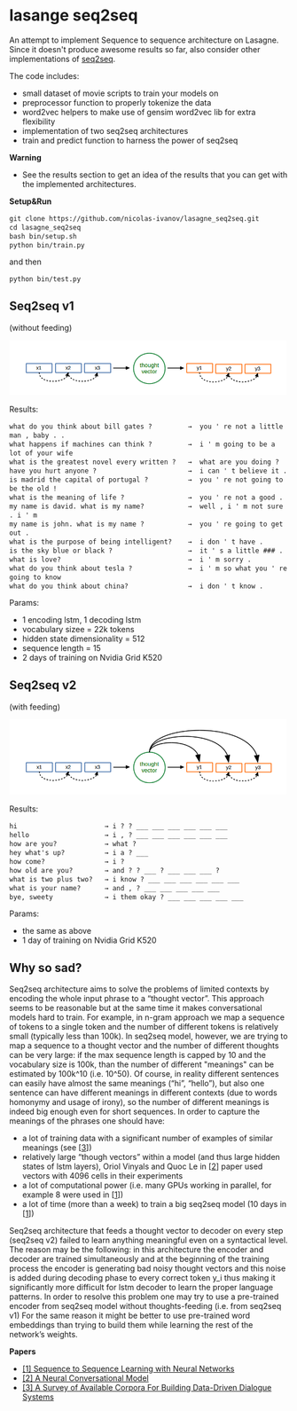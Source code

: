 # lasange seq2seq
An attempt to implement Sequence to sequence architecture on Lasagne. Since it doesn't produce awesome results so far, also consider other implementations of [seq2seq](https://github.com/nicolas-ivanov/seq2seq_chatbot_links).

The code includes:

* small dataset of movie scripts to train your models on
* preprocessor function to properly tokenize the data
* word2vec helpers to make use of gensim word2vec lib for extra flexibility
* implementation of two seq2seq architectures
* train and predict function to harness the power of seq2seq
 
**Warning**

* See the results section to get an idea of the results that you can get with the implemented architectures.

**Setup&Run**

    git clone https://github.com/nicolas-ivanov/lasagne_seq2seq.git
    cd lasagne_seq2seq
    bash bin/setup.sh
    python bin/train.py

and then

    python bin/test.py
     
    
## Seq2seq v1

(without feeding)


![seq2seq v1](pics/seq2seq_v1_tiny.png)



Results:

    what do you think about bill gates ?         →  you ' re not a little man , baby . .
    what happens if machines can think ?         →  i ' m going to be a lot of your wife
    what is the greatest novel every written ?   →  what are you doing ?
    have you hurt anyone ?                       →  i can ' t believe it .
    is madrid the capital of portugal ?          →  you ' re not going to be the old !
    what is the meaning of life ?                →  you ' re not a good .
    my name is david. what is my name?           →  well , i ' m not sure . i ' m
    my name is john. what is my name ?	         →  you ' re going to get out .
    what is the purpose of being intelligent?	 →  i don ' t have .
    is the sky blue or black ?	                 →  it ' s a little ### .
    what is love?	                             →  i ' m sorry .
    what do you think about tesla ?	             →  i ' m so what you ' re going to know
    what do you think about china?	             →  i don ' t know .

Params:

* 1 encoding lstm, 1 decoding lstm
* vocabulary sizee =  22k tokens
* hidden state dimensionality = 512
* sequence length = 15
* 2 days of training on Nvidia Grid K520


## Seq2seq v2

(with feeding)

![seq2seq v2](pics/seq2seq_v2_tiny.png)


Results:

    hi                      → i ? ? ___ ___ ___ ___ ___ ___
    hello                   → i , ? ___ ___ ___ ___ ___ ___
    how are you?            → what ?
    hey what's up?          → i a ? ___
    how come?               → i ?
    how old are you?        → and ? ? ___ ? ___ ___ ___ ?
    what is two plus two?   → i know ? ___ ___ ___ ___ ___ ___
    what is your name?      → and , ? ___ ___ ___ ___ ___
    bye, sweety             → i them okay ? ___ ___ ___ ___ ___


Params:

* the same as above
* 1 day of training on Nvidia Grid K520

## Why so sad?

Seq2seq architecture aims to solve the problems of limited contexts by encoding the whole input phrase to a “thought vector”. 
This approach seems to be reasonable but at the same time it makes conversational models hard to train. 
For example, in n-gram approach we map a sequence of tokens to a single token and the number of different tokens is relatively small (typically less than 100k).
In seq2seq model, however, we are trying to map a sequence to a thought vector and the number of different thoughts can be very large: 
if the max sequence length is capped by 10 and the vocabulary size is 100k, than the number of different "meanings" can be estimated by 100k^10 (i.e. 10^50). 
Of course, in reality different sentences can easily have almost the same meanings (“hi”, “hello”), 
but also one sentence can have different meanings in different contexts (due to words homonymy and usage of irony), 
so the number of different meanings is indeed big enough even for short sequences. 
In order to capture the meanings of the phrases one should have:
 
* a lot of training data with a significant number of examples of similar meanings (see \[[3]\])
* relatively large “though vectors” within a model (and thus large hidden states of lstm layers), Oriol Vinyals and Quoc Le in \[[2]\] paper used vectors with 4096 cells in their experiments
* a lot of computational power (i.e. many GPUs working in parallel, for example 8 were used in \[[1]\])
* a lot of time (more than a week) to train a big seq2seq model (10 days in \[[1]\])

Seq2seq architecture that feeds a thought vector to decoder on every step (seq2seq v2) failed to learn anything meaningful even on a syntactical level. 
The reason may be the following: in this architecture the encoder and decoder are trained simultaneously 
and at the beginning of the training process the encoder is generating bad noisy thought vectors and this noise is added during decoding phase to every correct token y_i thus making it significantly more difficult for lstm decoder to learn the proper language patterns.
In order to resolve this problem one may try to use a pre-trained encoder from seq2seq model without thoughts-feeding (i.e. from seq2seq v1)
For the same reason it might be better to use pre-trained word embeddings than trying to build them while learning the rest of the network’s weights.

**Papers**

* [\[1\] Sequence to Sequence Learning with Neural Networks][1]
* [\[2\] A Neural Conversational Model][2]
* [\[3\] A Survey of Available Corpora For Building Data-Driven Dialogue Systems][3]

[1]: http://papers.nips.cc/paper/5346-sequence-to-sequence-learning-with-neural-networks.pdf
[2]: http://arxiv.org/pdf/1506.05869v1.pdf
[3]: http://arxiv.org/pdf/1512.05742v2.pdf
